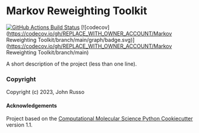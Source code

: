 Markov Reweighting Toolkit
==============================
[//]: # (Badges)
[![GitHub Actions Build Status](https://github.com/REPLACE_WITH_OWNER_ACCOUNT/mr_toolkit/workflows/CI/badge.svg)](https://github.com/REPLACE_WITH_OWNER_ACCOUNT/mr_toolkit/actions?query=workflow%3ACI)
[![codecov](https://codecov.io/gh/REPLACE_WITH_OWNER_ACCOUNT/Markov Reweighting Toolkit/branch/main/graph/badge.svg)](https://codecov.io/gh/REPLACE_WITH_OWNER_ACCOUNT/Markov Reweighting Toolkit/branch/main)


A short description of the project (less than one line).

### Copyright

Copyright (c) 2023, John Russo


#### Acknowledgements
 
Project based on the 
[Computational Molecular Science Python Cookiecutter](https://github.com/molssi/cookiecutter-cms) version 1.1.
